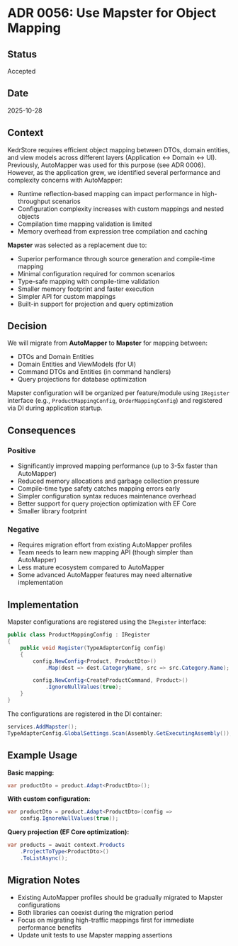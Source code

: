 # ADR 0056: Use Mapster for Object Mapping

## Status

Accepted

## Date

2025-10-28

## Context

KedrStore requires efficient object mapping between DTOs, domain entities, and view models across different layers (Application ↔ Domain ↔ UI). Previously, AutoMapper was used for this purpose (see ADR 0006). However, as the application grew, we identified several performance and complexity concerns with AutoMapper:

- Runtime reflection-based mapping can impact performance in high-throughput scenarios
- Configuration complexity increases with custom mappings and nested objects
- Compilation time mapping validation is limited
- Memory overhead from expression tree compilation and caching

**Mapster** was selected as a replacement due to:

- Superior performance through source generation and compile-time mapping
- Minimal configuration required for common scenarios
- Type-safe mapping with compile-time validation
- Smaller memory footprint and faster execution
- Simpler API for custom mappings
- Built-in support for projection and query optimization

## Decision

We will migrate from **AutoMapper** to **Mapster** for mapping between:
- DTOs and Domain Entities
- Domain Entities and ViewModels (for UI)
- Command DTOs and Entities (in command handlers)
- Query projections for database optimization

Mapster configuration will be organized per feature/module using `IRegister` interface (e.g., `ProductMappingConfig`, `OrderMappingConfig`) and registered via DI during application startup.

## Consequences

### Positive

- Significantly improved mapping performance (up to 3-5x faster than AutoMapper)
- Reduced memory allocations and garbage collection pressure
- Compile-time type safety catches mapping errors early
- Simpler configuration syntax reduces maintenance overhead
- Better support for query projection optimization with EF Core
- Smaller library footprint

### Negative

- Requires migration effort from existing AutoMapper profiles
- Team needs to learn new mapping API (though simpler than AutoMapper)
- Less mature ecosystem compared to AutoMapper
- Some advanced AutoMapper features may need alternative implementation

## Implementation

Mapster configurations are registered using the `IRegister` interface:

```csharp
public class ProductMappingConfig : IRegister
{
    public void Register(TypeAdapterConfig config)
    {
        config.NewConfig<Product, ProductDto>()
            .Map(dest => dest.CategoryName, src => src.Category.Name);

        config.NewConfig<CreateProductCommand, Product>()
            .IgnoreNullValues(true);
    }
}
```

The configurations are registered in the DI container:

```csharp
services.AddMapster();
TypeAdapterConfig.GlobalSettings.Scan(Assembly.GetExecutingAssembly());
```

## Example Usage

**Basic mapping:**
```csharp
var productDto = product.Adapt<ProductDto>();
```

**With custom configuration:**
```csharp
var productDto = product.Adapt<ProductDto>(config =>
    config.IgnoreNullValues(true));
```

**Query projection (EF Core optimization):**
```csharp
var products = await context.Products
    .ProjectToType<ProductDto>()
    .ToListAsync();
```

## Migration Notes

- Existing AutoMapper profiles should be gradually migrated to Mapster configurations
- Both libraries can coexist during the migration period
- Focus on migrating high-traffic mappings first for immediate performance benefits
- Update unit tests to use Mapster mapping assertions
